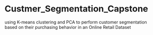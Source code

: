 # Custmer_Segmentation_Capstone
using K-means clustering and PCA to perform customer segmentation based on their purchasing behavior in an Online Retail Dataset 
